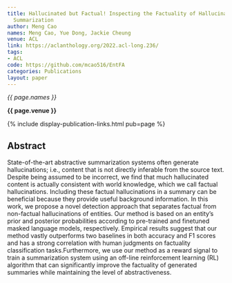 ```yaml
---
title: Hallucinated but Factual! Inspecting the Factuality of Hallucinations in Abstractive
  Summarization
author: Meng Cao
names: Meng Cao, Yue Dong, Jackie Cheung
venue: ACL
link: https://aclanthology.org/2022.acl-long.236/
tags:
- ACL
code: https://github.com/mcao516/EntFA
categories: Publications
layout: paper
---
```


*{{ page.names }}*

**{{ page.venue }}**

{% include display-publication-links.html pub=page %}

## Abstract

State-of-the-art abstractive summarization systems often generate hallucinations; i.e., content that is not directly inferable from the source text. Despite being assumed to be incorrect, we find that much hallucinated content is actually consistent with world knowledge, which we call factual hallucinations. Including these factual hallucinations in a summary can be beneficial because they provide useful background information. In this work, we propose a novel detection approach that separates factual from non-factual hallucinations of entities. Our method is based on an entity’s prior and posterior probabilities according to pre-trained and finetuned masked language models, respectively. Empirical results suggest that our method vastly outperforms two baselines in both accuracy and F1 scores and has a strong correlation with human judgments on factuality classification tasks.Furthermore, we use our method as a reward signal to train a summarization system using an off-line reinforcement learning (RL) algorithm that can significantly improve the factuality of generated summaries while maintaining the level of abstractiveness.
